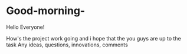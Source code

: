 # Good-morning-

Hello Everyone!

How's the project work going and i hope that the you guys are up to the task
Any ideas, questions, innovations, comments
